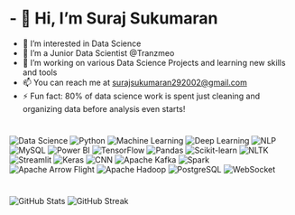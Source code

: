 # - 👋 Hi, I’m Suraj Sukumaran
- 👀 I’m interested in Data Science
- 💼 I’m a Junior Data Scientist @Tranzmeo
- 💞️ I’m working on various Data Science Projects and learning new skills and tools
- 📫 You can reach me at surajsukumaran292002@gmail.com
- ⚡ Fun fact:  80% of data science work is spent just cleaning and organizing data before analysis even starts!

#
   ![Data Science](https://img.shields.io/badge/Data%20Science-4B8BBE?style=for-the-badge&logo=python&logoColor=white) 
   ![Python](https://img.shields.io/badge/Python-3776AB?style=for-the-badge&logo=python&logoColor=white)
   ![Machine Learning](https://img.shields.io/badge/Machine%20Learning-0078D4?style=for-the-badge&logo=tensorflow&logoColor=white)
   ![Deep Learning](https://img.shields.io/badge/Deep%20Learning-FF6F00?style=for-the-badge&logo=pytorch&logoColor=white)
   ![NLP](https://img.shields.io/badge/NLP-4B8BBE?style=for-the-badge&logo=spaCy&logoColor=white)
   ![MySQL](https://img.shields.io/badge/MySQL-4479A1?style=for-the-badge&logo=mysql&logoColor=white)
   ![Power BI](https://img.shields.io/badge/Power%20BI-F2C811?style=for-the-badge&logo=powerbi&logoColor=black)
   ![TensorFlow](https://img.shields.io/badge/TensorFlow-FF6F00?style=for-the-badge&logo=tensorflow&logoColor=white)
   ![Pandas](https://img.shields.io/badge/Pandas-150458?style=for-the-badge&logo=pandas&logoColor=white)
   ![Scikit-learn](https://img.shields.io/badge/Scikit--learn-F7931E?style=for-the-badge&logo=scikitlearn&logoColor=white)
   ![NLTK](https://img.shields.io/badge/NLTK-85C1E9?style=for-the-badge&logo=python&logoColor=white)
   ![Streamlit](https://img.shields.io/badge/Streamlit-FF4B4B?style=for-the-badge&logo=streamlit&logoColor=white)
   ![Keras](https://img.shields.io/badge/Keras-D00000?style=for-the-badge&logo=keras&logoColor=white)
   ![CNN](https://img.shields.io/badge/Convolutional%20Neural%20Networks-0078D7?style=for-the-badge&logo=deeplearningai&logoColor=white)
   ![Apache Kafka](https://img.shields.io/badge/Apache%20Kafka-231F20?style=for-the-badge&logo=apachekafka&logoColor=white)
   ![Spark](https://img.shields.io/badge/Apache%20Spark-E25A1C?style=for-the-badge&logo=apachespark&logoColor=white)
   ![Apache Arrow Flight](https://img.shields.io/badge/Apache%20Arrow%20Flight-FF6600?style=for-the-badge&logo=apachearrow&logoColor=white)
   ![Apache Hadoop](https://img.shields.io/badge/Apache%20Hadoop-66CCFF?style=for-the-badge&logo=apachehadoop&logoColor=black)
   ![PostgreSQL](https://img.shields.io/badge/PostgreSQL-336791?style=for-the-badge&logo=postgresql&logoColor=white)
   ![WebSocket](https://img.shields.io/badge/WebSocket-010101?style=for-the-badge&logo=websocket&logoColor=white)

#
   ![GitHub Stats](https://github-readme-stats.vercel.app/api?username=SurajSukumaran29&show_icons=true&theme=radical)
   ![GitHub Streak](https://github-readme-streak-stats.herokuapp.com/?user=SurajSukumaran29&theme=radical)

#



   

  


